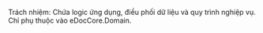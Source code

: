 ﻿Trách nhiệm: Chứa logic ứng dụng, điều phối dữ liệu và quy trình nghiệp vụ. Chỉ phụ thuộc vào eDocCore.Domain.